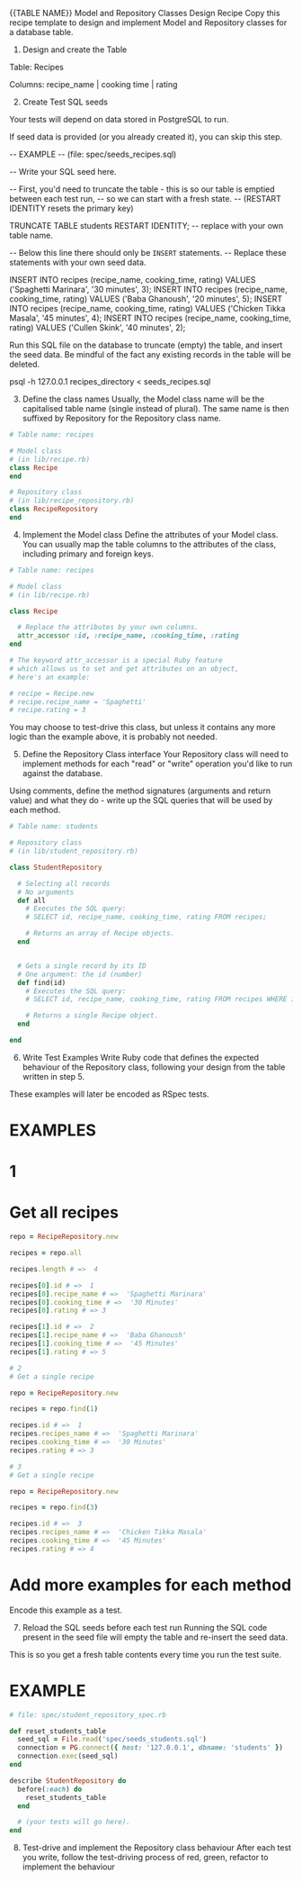 {{TABLE NAME}} Model and Repository Classes Design Recipe
Copy this recipe template to design and implement Model and Repository classes for a database table.

1. Design and create the Table

Table: Recipes

Columns: recipe_name | cooking time | rating


2. Create Test SQL seeds

Your tests will depend on data stored in PostgreSQL to run.

If seed data is provided (or you already created it), you can skip this step.

-- EXAMPLE
-- (file: spec/seeds_recipes.sql)

-- Write your SQL seed here. 

-- First, you'd need to truncate the table - this is so our table is emptied between each test run,
-- so we can start with a fresh state.
-- (RESTART IDENTITY resets the primary key)

TRUNCATE TABLE students RESTART IDENTITY; -- replace with your own table name.

-- Below this line there should only be `INSERT` statements.
-- Replace these statements with your own seed data.

INSERT INTO recipes (recipe_name, cooking_time, rating) VALUES ('Spaghetti Marinara', '30 minutes', 3);
INSERT INTO recipes (recipe_name, cooking_time, rating) VALUES ('Baba Ghanoush', '20 minutes', 5);
INSERT INTO recipes (recipe_name, cooking_time, rating) VALUES ('Chicken Tikka Masala', '45 minutes', 4);
INSERT INTO recipes (recipe_name, cooking_time, rating) VALUES ('Cullen Skink', '40 minutes', 2);

Run this SQL file on the database to truncate (empty) the table, and insert the seed data. Be mindful of the fact any existing records in the table will be deleted.

psql -h 127.0.0.1 recipes_directory < seeds_recipes.sql


3. Define the class names
Usually, the Model class name will be the capitalised table name (single instead of plural). The same name is then suffixed by Repository for the Repository class name.


```ruby
# Table name: recipes

# Model class
# (in lib/recipe.rb)
class Recipe
end

# Repository class
# (in lib/recipe_repository.rb)
class RecipeRepository
end
```

4. Implement the Model class
Define the attributes of your Model class. You can usually map the table columns to the attributes of the class, including primary and foreign keys.

``` ruby
# Table name: recipes

# Model class
# (in lib/recipe.rb)

class Recipe

  # Replace the attributes by your own columns.
  attr_accessor :id, :recipe_name, :cooking_time, :rating
end

# The keyword attr_accessor is a special Ruby feature
# which allows us to set and get attributes on an object,
# here's an example:

# recipe = Recipe.new
# recipe.recipe_name = 'Spaghetti'
# recipe.rating = 3

```

You may choose to test-drive this class, but unless it contains any more logic than the example above, it is probably not needed.

5. Define the Repository Class interface
Your Repository class will need to implement methods for each "read" or "write" operation you'd like to run against the database.

Using comments, define the method signatures (arguments and return value) and what they do - write up the SQL queries that will be used by each method.

``` ruby
# Table name: students

# Repository class
# (in lib/student_repository.rb)

class StudentRepository

  # Selecting all records
  # No arguments
  def all
    # Executes the SQL query:
    # SELECT id, recipe_name, cooking_time, rating FROM recipes;

    # Returns an array of Recipe objects.
  end


  # Gets a single record by its ID
  # One argument: the id (number)
  def find(id)
    # Executes the SQL query:
    # SELECT id, recipe_name, cooking_time, rating FROM recipes WHERE id = $1;

    # Returns a single Recipe object.
  end

end
```


6. Write Test Examples
Write Ruby code that defines the expected behaviour of the Repository class, following your design from the table written in step 5.

These examples will later be encoded as RSpec tests.

# EXAMPLES 

# 1
# Get all recipes

```ruby
repo = RecipeRepository.new

recipes = repo.all

recipes.length # =>  4

recipes[0].id # =>  1
recipes[0].recipe_name # =>  'Spaghetti Marinara'
recipes[0].cooking_time # =>  '30 Minutes'
recipes[0].rating # => 3

recipes[1].id # =>  2
recipes[1].recipe_name # =>  'Baba Ghanoush'
recipes[1].cooking_time # =>  '45 Minutes'
recipes[1].rating # => 5

# 2
# Get a single recipe

repo = RecipeRepository.new

recipes = repo.find(1)

recipes.id # =>  1
recipes.recipes_name # =>  'Spaghetti Marinara'
recipes.cooking_time # =>  '30 Minutes'
recipes.rating # => 3

# 3 
# Get a single recipe

repo = RecipeRepository.new

recipes = repo.find(3)

recipes.id # =>  3
recipes.recipes_name # =>  'Chicken Tikka Masala'
recipes.cooking_time # =>  '45 Minutes'
recipes.rating # => 4

```
# Add more examples for each method
Encode this example as a test.

7. Reload the SQL seeds before each test run
Running the SQL code present in the seed file will empty the table and re-insert the seed data.

This is so you get a fresh table contents every time you run the test suite.

# EXAMPLE
``` ruby 
# file: spec/student_repository_spec.rb

def reset_students_table
  seed_sql = File.read('spec/seeds_students.sql')
  connection = PG.connect({ host: '127.0.0.1', dbname: 'students' })
  connection.exec(seed_sql)
end

describe StudentRepository do
  before(:each) do 
    reset_students_table
  end

  # (your tests will go here).
end
```

8. Test-drive and implement the Repository class behaviour
After each test you write, follow the test-driving process of red, green, refactor to implement the behaviour